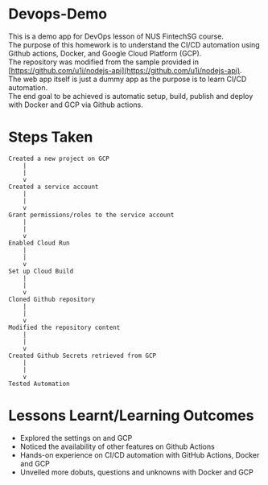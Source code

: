 # Devops-Demo
This is a demo app for DevOps lesson of NUS FintechSG course. <br>
The purpose of this homework is to understand the CI/CD automation using Github actions, Docker, and Google Cloud Platform (GCP). <br>
The repository was modified from the sample provided in [https://github.com/u1i/nodejs-api](https://github.com/u1i/nodejs-api). <br>
The web app itself is just a dummy app as the purpose is to learn CI/CD automation. <br>
The end goal to be achieved is automatic setup, build, publish and deploy with Docker and GCP via Github actions. <br>


# Steps Taken

    Created a new project on GCP
        |
        |
        v
    Created a service account
        |
        |
        v
    Grant permissions/roles to the service account
        |
        |
        v
    Enabled Cloud Run
        |
        |
        v
    Set up Cloud Build
        |
        |
        v
    Cloned Github repository
        |
        |
        v
    Modified the repository content
        |
        |
        v
    Created Github Secrets retrieved from GCP
        |
        |
        v
    Tested Automation


# Lessons Learnt/Learning Outcomes
- Explored the settings on and GCP
- Noticed the availability of other features on Github Actions 
- Hands-on experience on CI/CD automation with GitHub Actions, Docker and GCP
- Unveiled more dobuts, questions and unknowns with Docker and GCP
